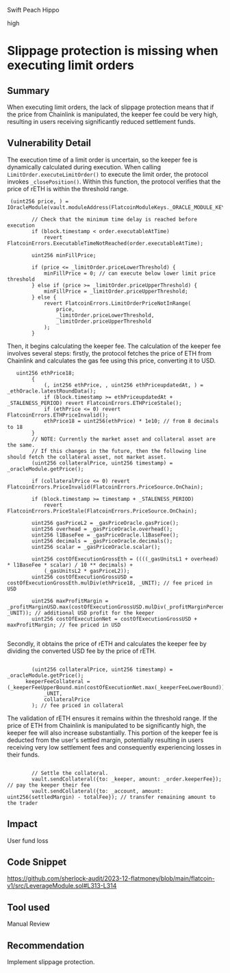 Swift Peach Hippo

high

# Slippage protection is missing when executing limit orders

## Summary
When executing limit orders, the lack of slippage protection means that if the price  from Chainlink is manipulated, the keeper fee could be very high, resulting in users receiving significantly reduced settlement funds.

## Vulnerability Detail
The execution time of a limit order is uncertain, so the keeper fee is dynamically calculated during execution. When calling `LimitOrder.executeLimitOrder()` to execute the limit order, the protocol invokes `_closePosition()`. 
Within this function, the protocol verifies that the price of rETH is within the threshold range. 
```solidity
 (uint256 price, ) = IOracleModule(vault.moduleAddress(FlatcoinModuleKeys._ORACLE_MODULE_KEY)).getPrice();

        // Check that the minimum time delay is reached before execution
        if (block.timestamp < order.executableAtTime)
            revert FlatcoinErrors.ExecutableTimeNotReached(order.executableAtTime);

        uint256 minFillPrice;

        if (price <= _limitOrder.priceLowerThreshold) {
            minFillPrice = 0; // can execute below lower limit price threshold
        } else if (price >= _limitOrder.priceUpperThreshold) {
            minFillPrice = _limitOrder.priceUpperThreshold;
        } else {
            revert FlatcoinErrors.LimitOrderPriceNotInRange(
                price,
                _limitOrder.priceLowerThreshold,
                _limitOrder.priceUpperThreshold
            );
        }

```

Then, it begins calculating the keeper fee. The calculation of the keeper fee involves several steps: 
firstly, the protocol fetches the price of ETH from Chainlink and calculates the gas fee using this price, converting it to USD. 
```solidity
   uint256 ethPrice18;
        {
            (, int256 ethPrice, , uint256 ethPriceupdatedAt, ) = _ethOracle.latestRoundData();
            if (block.timestamp >= ethPriceupdatedAt + _STALENESS_PERIOD) revert FlatcoinErrors.ETHPriceStale();
            if (ethPrice <= 0) revert FlatcoinErrors.ETHPriceInvalid();
            ethPrice18 = uint256(ethPrice) * 1e10; // from 8 decimals to 18
        }
        // NOTE: Currently the market asset and collateral asset are the same.
        // If this changes in the future, then the following line should fetch the collateral asset, not market asset.
        (uint256 collateralPrice, uint256 timestamp) = _oracleModule.getPrice();

        if (collateralPrice <= 0) revert FlatcoinErrors.PriceInvalid(FlatcoinErrors.PriceSource.OnChain);

        if (block.timestamp >= timestamp + _STALENESS_PERIOD)
            revert FlatcoinErrors.PriceStale(FlatcoinErrors.PriceSource.OnChain);

        uint256 gasPriceL2 = _gasPriceOracle.gasPrice();
        uint256 overhead = _gasPriceOracle.overhead();
        uint256 l1BaseFee = _gasPriceOracle.l1BaseFee();
        uint256 decimals = _gasPriceOracle.decimals();
        uint256 scalar = _gasPriceOracle.scalar();

        uint256 costOfExecutionGrossEth = ((((_gasUnitsL1 + overhead) * l1BaseFee * scalar) / 10 ** decimals) +
            (_gasUnitsL2 * gasPriceL2));
        uint256 costOfExecutionGrossUSD = costOfExecutionGrossEth.mulDiv(ethPrice18, _UNIT); // fee priced in USD

        uint256 maxProfitMargin = _profitMarginUSD.max(costOfExecutionGrossUSD.mulDiv(_profitMarginPercent, _UNIT)); // additional USD profit for the keeper
        uint256 costOfExecutionNet = costOfExecutionGrossUSD + maxProfitMargin; // fee priced in USD


```

Secondly, it obtains the price of rETH and calculates the keeper fee by dividing the converted USD fee by the price of rETH. 
```solidity

        (uint256 collateralPrice, uint256 timestamp) = _oracleModule.getPrice();
      keeperFeeCollateral = (_keeperFeeUpperBound.min(costOfExecutionNet.max(_keeperFeeLowerBound))).mulDiv(
            _UNIT,
            collateralPrice
        ); // fee priced in collateral
```

The validation of rETH ensures it remains within the threshold range. If the price of ETH from Chainlink is manipulated to be significantly high, the keeper fee will also increase substantially. This portion of the keeper fee is deducted from the user's settled margin, potentially resulting in users receiving very low settlement fees and consequently experiencing losses in their funds.

```solidity

        // Settle the collateral.
        vault.sendCollateral({to: _keeper, amount: _order.keeperFee}); // pay the keeper their fee
        vault.sendCollateral({to: _account, amount: uint256(settledMargin) - totalFee}); // transfer remaining amount to the trader

```

## Impact
User fund loss

## Code Snippet
https://github.com/sherlock-audit/2023-12-flatmoney/blob/main/flatcoin-v1/src/LeverageModule.sol#L313-L314

## Tool used

Manual Review

## Recommendation
Implement slippage protection.

